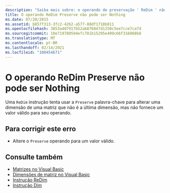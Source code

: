 ```yaml
---
description: "Saiba mais sobre: o operando de preservação ' ReDim ' não pode ser nada"
title: O operando ReDim Preserve não pode ser Nothing
ms.date: 07/20/2015
ms.assetid: b857f313-3fc2-4262-a577-88df1718b811
ms.openlocfilehash: 3853a407917b52ab876847d1250c5ee7cce7ca7d
ms.sourcegitcommit: 10e719780594efc781b15295e499c66f316068b8
ms.translationtype: MT
ms.contentlocale: pt-BR
ms.lasthandoff: 02/14/2021
ms.locfileid: "100454671"
---
```

# <a name="redim-preserve-operand-cannot-be-nothing"></a>O operando ReDim Preserve não pode ser Nothing

Uma `ReDim` instrução tenta usar a `Preserve` palavra-chave para alterar uma dimensão de uma matriz que não é a última dimensão, mas não fornece um valor válido para seu operando.  
  
## <a name="to-correct-this-error"></a>Para corrigir este erro  
  
- Altere o `Preserve` operando para um valor válido.  
  
## <a name="see-also"></a>Consulte também

- [Matrizes no Visual Basic](../programming-guide/language-features/arrays/index.md)
- [Dimensões de matriz no Visual Basic](../programming-guide/language-features/arrays/array-dimensions.md)
- [Instrução ReDim](../language-reference/statements/redim-statement.md)
- [Instrução Dim](../language-reference/statements/dim-statement.md)
